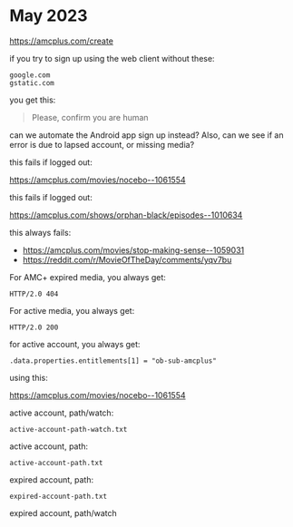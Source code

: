# May 2023

https://amcplus.com/create

if you try to sign up using the web client without these:

~~~
google.com
gstatic.com
~~~

you get this:

> Please, confirm you are human

can we automate the Android app sign up instead? Also, can we see if an error
is due to lapsed account, or missing media?

this fails if logged out:

https://amcplus.com/movies/nocebo--1061554

this fails if logged out:

https://amcplus.com/shows/orphan-black/episodes--1010634

this always fails:

- https://amcplus.com/movies/stop-making-sense--1059031
- https://reddit.com/r/MovieOfTheDay/comments/yqv7bu

For AMC+ expired media, you always get:

~~~
HTTP/2.0 404 
~~~

For active media, you always get:

~~~
HTTP/2.0 200
~~~

for active account, you always get:

~~~
.data.properties.entitlements[1] = "ob-sub-amcplus"
~~~

using this:

https://amcplus.com/movies/nocebo--1061554

active account, path/watch:

~~~
active-account-path-watch.txt
~~~

active account, path:

~~~
active-account-path.txt
~~~

expired account, path:

~~~
expired-account-path.txt
~~~

expired account, path/watch
